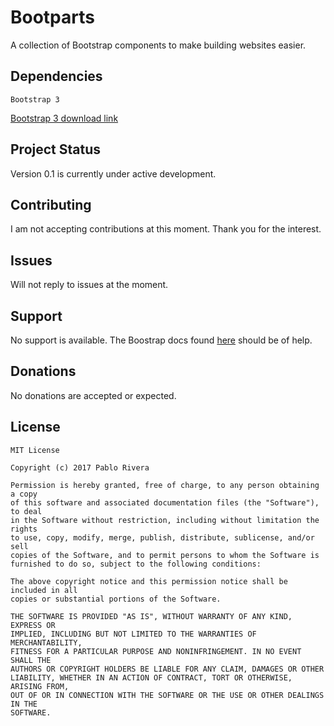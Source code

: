 # Bootparts
A collection of Bootstrap components to make building websites easier.


## Dependencies

`Bootstrap 3`

[Bootstrap 3 download link](http://getbootstrap.com/getting-started/#download)


## Project Status

Version 0.1 is currently under active development.


## Contributing

I am not accepting contributions at this moment. Thank you for the interest.


## Issues

Will not reply to issues at the moment.


## Support

No support is available.
The Boostrap docs found [here](http://getbootstrap.com/) should be of help.


## Donations

No donations are accepted or expected.


## License

    MIT License

    Copyright (c) 2017 Pablo Rivera

    Permission is hereby granted, free of charge, to any person obtaining a copy
    of this software and associated documentation files (the "Software"), to deal
    in the Software without restriction, including without limitation the rights
    to use, copy, modify, merge, publish, distribute, sublicense, and/or sell
    copies of the Software, and to permit persons to whom the Software is
    furnished to do so, subject to the following conditions:

    The above copyright notice and this permission notice shall be included in all
    copies or substantial portions of the Software.

    THE SOFTWARE IS PROVIDED "AS IS", WITHOUT WARRANTY OF ANY KIND, EXPRESS OR
    IMPLIED, INCLUDING BUT NOT LIMITED TO THE WARRANTIES OF MERCHANTABILITY,
    FITNESS FOR A PARTICULAR PURPOSE AND NONINFRINGEMENT. IN NO EVENT SHALL THE
    AUTHORS OR COPYRIGHT HOLDERS BE LIABLE FOR ANY CLAIM, DAMAGES OR OTHER
    LIABILITY, WHETHER IN AN ACTION OF CONTRACT, TORT OR OTHERWISE, ARISING FROM,
    OUT OF OR IN CONNECTION WITH THE SOFTWARE OR THE USE OR OTHER DEALINGS IN THE
    SOFTWARE.